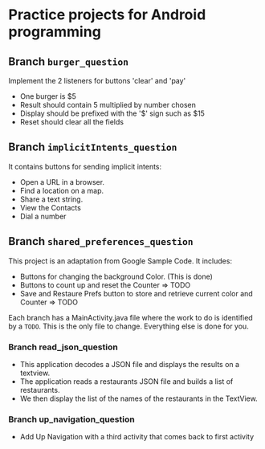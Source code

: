 # Practice projects for Android programming

## Branch `burger_question`
Implement the 2 listeners for buttons 'clear' and 'pay'
 - One burger is $5
 - Result should contain 5 multiplied by number chosen
 - Display should be prefixed with the '$' sign such as $15
 - Reset should clear all the fields

## Branch `implicitIntents_question`
It contains buttons for sending implicit intents:
- Open a URL in a browser.
- Find a location on a map.
- Share a text string.
- View the Contacts
- Dial a number

## Branch `shared_preferences_question`
This project is an adaptation from Google Sample Code. It includes:
- Buttons for changing the background Color. (This is done)
- Buttons to count up and reset the Counter => TODO
- Save and Restaure Prefs button to store and retrieve current color and Counter => TODO

Each branch has a MainActivity.java file where the work to do is identified by a `TODO`. 
This is the only file to change. Everything else is done for you.

### Branch read_json_question
- This application decodes a JSON file and displays the results on a textview.
- The application reads a restaurants JSON file and builds a list of restaurants.
- We then display the list of the names of the restaurants  in the TextView.

### Branch up_navigation_question
- Add Up Navigation with a third activity that comes back to first activity